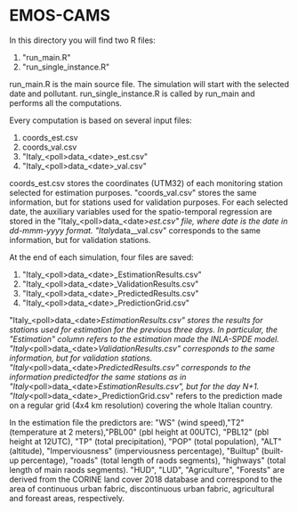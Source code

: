 # EMOS-CAMS

In this directory you will find two R files:
1) "run_main.R"
2) "run_single_instance.R"

run_main.R is the main source file. The simulation will start with the selected date and pollutant.
run_single_instance.R is called by run_main and performs all the computations.

Every computation is based on several input files:
1) coords_est.csv
2) coords_val.csv
3) "Italy_\<poll\>data_\<date\>_est.csv"
4) "Italy_\<poll\>data_\<date\>_val.csv"

coords_est.csv stores the coordinates (UTM32) of each monitoring station selected for estimation purposes. "coords_val.csv" stores the same information, but for stations used for validation purposes. For each selected date, the auxiliary variables used for the spatio-temporal regression are stored in the "Italy_\<poll\>data_\<date\>_est.csv" file, where date is the date in dd-mmm-yyyy format. "Italy_<poll>data_<date>_val.csv" corresponds to the same information, but for validation stations.
  
At the end of each simulation, four files are saved:
1) "Italy_\<poll\>data_\<date\>_EstimationResults.csv"
2) "Italy_\<poll\>data_\<date\>_ValidationResults.csv"
3) "Italy_\<poll\>data_\<date\>_PredictedResults.csv"
4) "Italy_\<poll\>data_\<date\>_PredictionGrid.csv"
  
"Italy_\<poll\>data_\<date\>_EstimationResults.csv" stores the results for stations used for estimation for the previous three days. In particular, the "Estimation" column refers to the estimation made the INLA-SPDE model. "Italy_\<poll\>data_\<date\>_ValidationResults.csv" corresponds to the same information, but for validation stations. "Italy_\<poll\>data_\<date\>_PredictedResults.csv" corresponds to the information predictedfor the same stations as in "Italy_\<poll\>data_\<date\>_EstimationResults.csv", but for the day N+1. "Italy_\<poll\>data_\<date\>_PredictionGrid.csv" refers to the prediction made on a regular grid (4x4 km resolution) covering the whole Italian country.
  
In the estimation file the predictors are:  "WS" (wind speed),"T2" (temperature at 2 meters),"PBL00" (pbl height at 00UTC), "PBL12" (pbl height at 12UTC), "TP" (total precipitation), "POP" (total population), "ALT" (altitude), "Imperviousness" (imperviousness percentage), "Builtup" (built-up percentage), "roads" (total length of raods segments), "highways" (total length of main raods segments). "HUD", "LUD", "Agriculture", "Forests" are derived from the CORINE land cover 2018 database and correspond to the area of continuous urban fabric, discontinuous urban fabric, agricultural and foreast areas, respectively.
